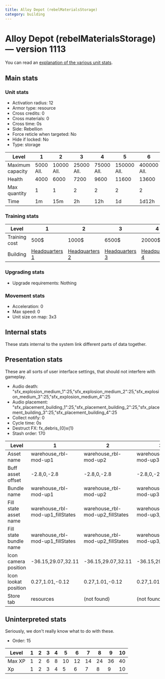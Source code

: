 ```yaml
---
title: Alloy Depot (rebelMaterialsStorage)
category: building
---
```


# Alloy Depot (rebelMaterialsStorage) — version 1113

You can read an [explanation  of the various unit stats](unitexplained.md).

## Main stats

### Unit stats

  * Activation radius: 12
  * Armor type: resource
  * Cross credits: 0
  * Cross materials: 0
  * Cross time: 0s
  * Side: Rebellion
  * Force reticle when targeted: No
  * Hide if locked: No
  * Type: storage

|Level           |1         |2          |3          |4          |5           |6           |7           |8           |9            |10           |
|----------------|----------|-----------|-----------|-----------|------------|------------|------------|------------|-------------|-------------|
|Maximum capacity|5000  All.|10000  All.|25000  All.|75000  All.|150000  All.|400000  All.|500000  All.|700000  All.|1000000  All.|1500000  All.|
|Health          |4000      |6000       |7200       |9600       |11600       |13600       |15600       |17600       |19600        |21600        |
|Max quantity    |1         |1          |2          |2          |2           |2           |2           |3           |4            |4            |
|Time            |1m        |15m        |2h         |12h        |1d          |1d12h       |2d          |3d          |6d           |1w3d         |


### Training stats

|Level        |1                             |2                             |3                             |4                             |5                             |6                             |7                             |8                             |9                             |10                             |
|-------------|------------------------------|------------------------------|------------------------------|------------------------------|------------------------------|------------------------------|------------------------------|------------------------------|------------------------------|-------------------------------|
|Training cost|500$                          |1000$                         |6500$                         |20000$                        |40000$                        |115000$                       |230000$                       |500000$                       |1500000$                      |2500000$                       |
|Building     |[Headquarters 1](rebelHQ.html)|[Headquarters 2](rebelHQ.html)|[Headquarters 3](rebelHQ.html)|[Headquarters 4](rebelHQ.html)|[Headquarters 5](rebelHQ.html)|[Headquarters 6](rebelHQ.html)|[Headquarters 7](rebelHQ.html)|[Headquarters 8](rebelHQ.html)|[Headquarters 9](rebelHQ.html)|[Headquarters 10](rebelHQ.html)|


### Upgrading stats

  * Upgrade requirements: Nothing

### Movement stats

  * Acceleration: 0
  * Max speed: 0
  * Unit size on map: 3x3

## Internal stats

These stats internal to the system link different parts of data together.


## Presentation stats

These are all sorts of user interface settings, that should not interfere with gameplay.

  * Audio death: "sfx_explosion_medium_1":25,"sfx_explosion_medium_2":25,"sfx_explosion_medium_3":25,"sfx_explosion_medium_4":25
  * Audio placement: "sfx_placement_building_1":25,"sfx_placement_building_2":25,"sfx_placement_building_3":25,"sfx_placement_building_4":25
  * Collect notify: 0
  * Cycle time: 0s
  * Destruct FX: fx_debris_{0}x{1}
  * Stash order: 170

|Level                 |1                               |2                               |3                               |4                               |5                               |6                               |7                               |8-10                            |
|----------------------|--------------------------------|--------------------------------|--------------------------------|--------------------------------|--------------------------------|--------------------------------|--------------------------------|--------------------------------|
|Asset name            |warehouse_rbl-mod-up1           |warehouse_rbl-mod-up2           |warehouse_rbl-mod-up3           |warehouse_rbl-mod-up4           |warehouse_rbl-mod-up5           |warehouse_rbl-mod-up6           |warehouse_rbl-mod-up7           |warehouse_rbl-mod-up8           |
|Buff asset offset     |-2.8,0,-2.8                     |-2.8,0,-2.8                     |-2.8,0,-2.8                     |-3.2,0.4,-3.2                   |-1.0, 0.0, -1.8                 |-1.0, 0.0, -1.8                 |-1.0, 0.0, -1.8                 |-1.0, 0.0, -1.8                 |
|Bundle name           |warehouse_rbl-mod-up1           |warehouse_rbl-mod-up2           |warehouse_rbl-mod-up3           |warehouse_rbl-mod-up4           |warehouse_rbl-mod-up5           |warehouse_rbl-mod-up6           |warehouse_rbl-mod-up7           |warehouse_rbl-mod-up8           |
|Fill state asset name |warehouse_rbl-mod-up1_fillStates|warehouse_rbl-mod-up2_fillStates|warehouse_rbl-mod-up3_fillStates|warehouse_rbl-mod-up4_fillStates|warehouse_rbl-mod-up5_fillStates|warehouse_rbl-mod-up6_fillStates|warehouse_rbl-mod-up7_fillStates|warehouse_rbl-mod-up7_fillStates|
|Fill state bundle name|warehouse_rbl-mod-up1_fillStates|warehouse_rbl-mod-up2_fillStates|warehouse_rbl-mod-up3_fillStates|warehouse_rbl-mod-up4_fillStates|warehouse_rbl-mod-up5_fillStates|warehouse_rbl-mod-up6_fillStates|warehouse_rbl-mod-up7_fillStates|warehouse_rbl-mod-up7_fillStates|
|Icon camera position  |-36.15,29.07,32.11              |-36.15,29.07,32.11              |-36.15,29.07,32.11              |-36.15,29.07,32.11              |-36.15,29.07,32.11              |-36.15,29.07,32.11              |-36.15,29.07,32.05              |-38.8,31.03,34.18               |
|Icon lookat position  |0.27,1.01,-0.12                 |0.27,1.01,-0.12                 |0.27,1.01,-0.12                 |0.27,1.01,-0.12                 |0.27,1.01,-0.12                 |0.27,1.01,-0.12                 |0.27,1.01,-0.18                 |0.1,1.05,-0.25                  |
|Store tab             |resources                       |(not found)                     |(not found)                     |(not found)                     |(not found)                     |(not found)                     |(not found)                     |(not found)                     |


## Uninterpreted stats

Seriously, we don't really know what to do with these.

  * Order: 15

|Level |1|2|3|4|5 |6 |7 |8 |9 |10|
|------|-|-|-|-|--|--|--|--|--|--|
|Max XP|1|2|6|8|10|12|14|24|36|40|
|Xp    |1|2|3|4|5 |6 |7 |8 |9 |10|


